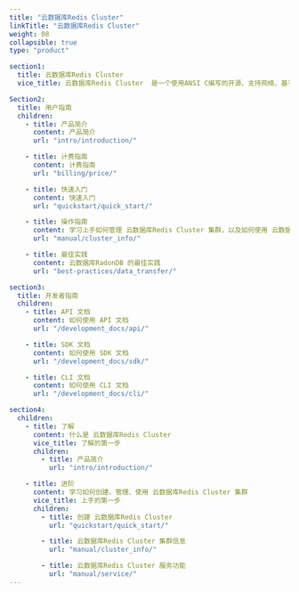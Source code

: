 ```yaml
---
title: "云数据库Redis Cluster"
linkTitle: "云数据库Redis Cluster"
weight: 08
collapsible: true
type: "product"

section1:
  title: 云数据库Redis Cluster 
  vice_title: 云数据库Redis Cluster  是一个使用ANSI C编写的开源、支持网络、基于内存、可选持久性的键值对存储数据库。云数据库Redis Cluster  on shanhe AppCenter 基于原生的 云数据库Redis Cluster 提供了 云数据库Redis Cluster 的 APP，能够在 AppCenter 进行一键部署。

Section2:
  title: 用户指南
  children:
    - title: 产品简介
      content: 产品简介
      url: "intro/introduction/"

    - title: 计费指南
      content: 计费指南
      url: "billing/price/"

    - title: 快速入门
      content: 快速入门
      url: "quickstart/quick_start/"

    - title: 操作指南
      content: 学习上手如何管理 云数据库Redis Cluster 集群，以及如何使用 云数据库Redis Cluster 提供的相关服务等。
      url: "manual/cluster_info/"

    - title: 最佳实践
      content: 云数据库RadonDB 的最佳实践
      url: "best-practices/data_transfer/"

section3:
  title: 开发者指南
  children:
    - title: API 文档
      content: 如何使用 API 文档
      url: "/development_docs/api/"

    - title: SDK 文档
      content: 如何使用 SDK 文档
      url: "/development_docs/sdk/"

    - title: CLI 文档
      content: 如何使用 CLI 文档
      url: "/development_docs/cli/"

section4:
  children:
    - title: 了解
      content: 什么是 云数据库Redis Cluster
      vice_title: 了解的第一步
      children:
        - title: 产品简介
          url: "intro/introduction/"

    - title: 进阶
      content: 学习如何创建、管理、使用 云数据库Redis Cluster 集群
      vice_title: 上手的第一步
      children: 
        - title: 创建 云数据库Redis Cluster
          url: "quickstart/quick_start/"

        - title: 云数据库Redis Cluster 集群信息
          url: "manual/cluster_info/"

        - title: 云数据库Redis Cluster 服务功能
          url: "manual/service/"
---
```



<!-- type: "product" 这个参数表明这是一个产品index页面 -->
<!-- section1 为产品index页面 主标题 副标题 video  video_img为视频图片  -->
<!-- section2 为产品index页面 第一个大块的用户文档配置  -->
<!-- section3 为产品index页面 第二个大块的开发者文档配置  -->
<!-- section4 为产品index页面 第三个大块的学习路径配置  -->
